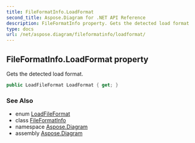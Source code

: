 ```yaml
---
title: FileFormatInfo.LoadFormat
second_title: Aspose.Diagram for .NET API Reference
description: FileFormatInfo property. Gets the detected load format
type: docs
url: /net/aspose.diagram/fileformatinfo/loadformat/
---
```

## FileFormatInfo.LoadFormat property

Gets the detected load format.

```csharp
public LoadFileFormat LoadFormat { get; }
```

### See Also

* enum [LoadFileFormat](../../loadfileformat/)
* class [FileFormatInfo](../)
* namespace [Aspose.Diagram](../../fileformatinfo/)
* assembly [Aspose.Diagram](../../../)


